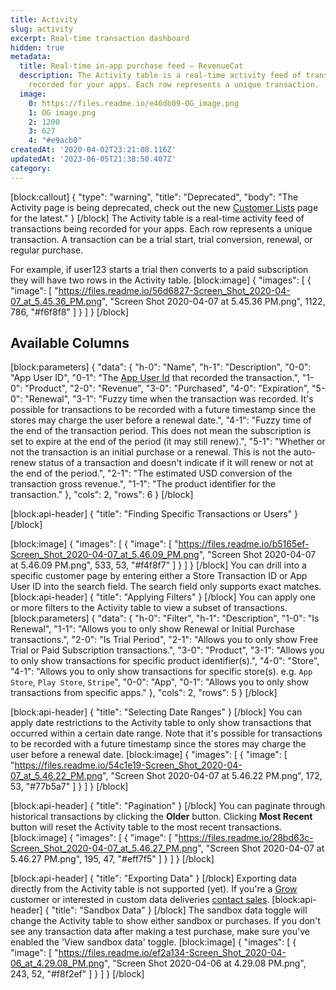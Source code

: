 ```yaml
---
title: Activity
slug: activity
excerpt: Real-time transaction dashboard
hidden: true
metadata:
  title: Real-time in-app purchase feed – RevenueCat
  description: The Activity table is a real-time activity feed of transactions being
    recorded for your apps. Each row represents a unique transaction.
  image:
    0: https://files.readme.io/e46db09-OG_image.png
    1: OG image.png
    2: 1200
    3: 627
    4: "#e9acb0"
createdAt: '2020-04-02T23:21:08.116Z'
updatedAt: '2023-06-05T21:38:50.407Z'
category: 
---
```

[block:callout]
{
  "type": "warning",
  "title": "Deprecated",
  "body": "The Activity page is being deprecated, check out the new [Customer Lists](doc:customer-lists) page for the latest."
}
[/block]
The Activity table is a real-time activity feed of transactions being recorded for your apps. Each row represents a unique transaction. A transaction can be a trial start, trial conversion, renewal, or regular purchase. 

For example, if user123 starts a trial then converts to a paid subscription they will have two rows in the Activity table.
[block:image]
{
  "images": [
    {
      "image": [
        "https://files.readme.io/56d6827-Screen_Shot_2020-04-07_at_5.45.36_PM.png",
        "Screen Shot 2020-04-07 at 5.45.36 PM.png",
        1122,
        786,
        "#f6f8f8"
      ]
    }
  ]
}
[/block]
## Available Columns
[block:parameters]
{
  "data": {
    "h-0": "Name",
    "h-1": "Description",
    "0-0": "App User ID",
    "0-1": "The [App User Id](doc:user-ids) that recorded the transaction.",
    "1-0": "Product",
    "2-0": "Revenue",
    "3-0": "Purchased",
    "4-0": "Expiration",
    "5-0": "Renewal",
    "3-1": "Fuzzy time when the transaction was recorded. It's possible for transactions to be recorded with a future timestamp since the stores may charge the user before a renewal date.",
    "4-1": "Fuzzy time of the end of the transaction period. This does not mean the subscription is set to expire at the end of the period (it may still renew).",
    "5-1": "Whether or not the transaction is an initial purchase or a renewal. This is not the auto-renew status of a transaction and doesn't indicate if it will renew or not at the end of the period.",
    "2-1": "The estimated USD conversion of the transaction gross revenue.",
    "1-1": "The product identifier for the transaction."
  },
  "cols": 2,
  "rows": 6
}
[/block]

[block:api-header]
{
  "title": "Finding Specific Transactions or Users"
}
[/block]

[block:image]
{
  "images": [
    {
      "image": [
        "https://files.readme.io/b5165ef-Screen_Shot_2020-04-07_at_5.46.09_PM.png",
        "Screen Shot 2020-04-07 at 5.46.09 PM.png",
        533,
        53,
        "#f4f8f7"
      ]
    }
  ]
}
[/block]
You can drill into a specific customer page by entering either a Store Transaction ID or App User ID into the search field. The search field only supports exact matches.
[block:api-header]
{
  "title": "Applying Filters"
}
[/block]
You can apply one or more filters to the Activity table to view a subset of transactions.
[block:parameters]
{
  "data": {
    "h-0": "Filter",
    "h-1": "Description",
    "1-0": "Is Renewal",
    "1-1": "Allows you to only show Renewal or Initial Purchase transactions.",
    "2-0": "Is Trial Period",
    "2-1": "Allows you to only show Free Trial or Paid Subscription transactions.",
    "3-0": "Product",
    "3-1": "Allows you to only show transactions for specific product identifier(s).",
    "4-0": "Store",
    "4-1": "Allows you to only show transactions for specific store(s). e.g. `App Store`, `Play Store`, `Stripe`",
    "0-0": "App",
    "0-1": "Allows you to only show transactions from specific apps."
  },
  "cols": 2,
  "rows": 5
}
[/block]

[block:api-header]
{
  "title": "Selecting Date Ranges"
}
[/block]
You can apply date restrictions to the Activity table to only show transactions that occurred within a certain date range. Note that it's possible for transactions to be recorded with a future timestamp since the stores may charge the user before a renewal date.
[block:image]
{
  "images": [
    {
      "image": [
        "https://files.readme.io/54c1e19-Screen_Shot_2020-04-07_at_5.46.22_PM.png",
        "Screen Shot 2020-04-07 at 5.46.22 PM.png",
        172,
        53,
        "#77b5a7"
      ]
    }
  ]
}
[/block]

[block:api-header]
{
  "title": "Pagination"
}
[/block]
You can paginate through historical transactions by clicking the **Older** button. Clicking **Most Recent** button will reset the Activity table to the most recent transactions.
[block:image]
{
  "images": [
    {
      "image": [
        "https://files.readme.io/28bd63c-Screen_Shot_2020-04-07_at_5.46.27_PM.png",
        "Screen Shot 2020-04-07 at 5.46.27 PM.png",
        195,
        47,
        "#eff7f5"
      ]
    }
  ]
}
[/block]

[block:api-header]
{
  "title": "Exporting Data"
}
[/block]
Exporting data directly from the Activity table is not supported (yet). If you're a [Grow](https://www.revenuecat.com/pricing) customer or interested in custom data deliveries [contact sales](https://www.revenuecat.com/contact).
[block:api-header]
{
  "title": "Sandbox Data"
}
[/block]
The sandbox data toggle will change the Activity table to show either sandbox or purchases. If you don't see any transaction data after making a test purchase, make sure you've enabled the 'View sandbox data' toggle.
[block:image]
{
  "images": [
    {
      "image": [
        "https://files.readme.io/ef2a134-Screen_Shot_2020-04-06_at_4.29.08_PM.png",
        "Screen Shot 2020-04-06 at 4.29.08 PM.png",
        243,
        52,
        "#f8f2ef"
      ]
    }
  ]
}
[/block]